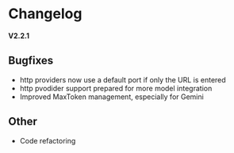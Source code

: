 # Changelog

**V2.2.1** 

## Bugfixes

* http providers now use a default port if only the URL is entered
* http pvodider support prepared for more model integration
* Improved MaxToken management, especially for Gemini

## Other
* Code refactoring


